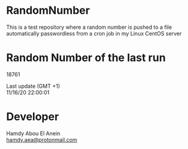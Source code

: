 # RandomNumber    
This is a test repository where a random number is pushed to a file automatically passwordless from a cron job in my Linux CentOS server    
# Random Number of the last run   
18761
      
Last update (GMT +1)    
11/16/20 22:00:01
# Developer    
Hamdy Abou El Anein   
hamdy.aea@protonmail.com
